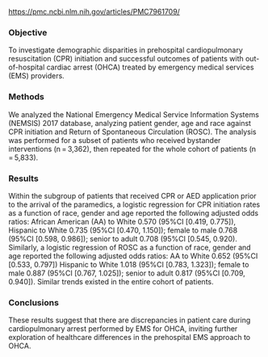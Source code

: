 https://pmc.ncbi.nlm.nih.gov/articles/PMC7961709/
### Objective

To investigate demographic disparities in prehospital cardiopulmonary resuscitation (CPR) initiation and successful outcomes of patients with out-of-hospital cardiac arrest (OHCA) treated by emergency medical services (EMS) providers.

### Methods

We analyzed the National Emergency Medical Service Information Systems (NEMSIS) 2017 database, analyzing patient gender, age and race against CPR initiation and Return of Spontaneous Circulation (ROSC). The analysis was performed for a subset of patients who received bystander interventions (n = 3,362), then repeated for the whole cohort of patients (n = 5,833).

### Results

Within the subgroup of patients that received CPR or AED application prior to the arrival of the paramedics, a logistic regression for CPR initiation rates as a function of race, gender and age reported the following adjusted odds ratios: African American (AA) to White 0.570 (95%CI [0.419, 0.775]), Hispanic to White 0.735 (95%CI [0.470, 1.150]); female to male 0.768 (95%CI [0.598, 0.986]); senior to adult 0.708 (95%CI [0.545, 0.920). Similarly, a logistic regression of ROSC as a function of race, gender and age reported the following adjusted odds ratios: AA to White 0.652 (95%CI [0.533, 0.797]) Hispanic to White 1.018 (95%CI [0.783, 1.323]); female to male 0.887 (95%CI [0.767, 1.025]); senior to adult 0.817 (95%CI [0.709, 0.940]). Similar trends existed in the entire cohort of patients.

### Conclusions

These results suggest that there are discrepancies in patient care during cardiopulmonary arrest performed by EMS for OHCA, inviting further exploration of healthcare differences in the prehospital EMS approach to OHCA.